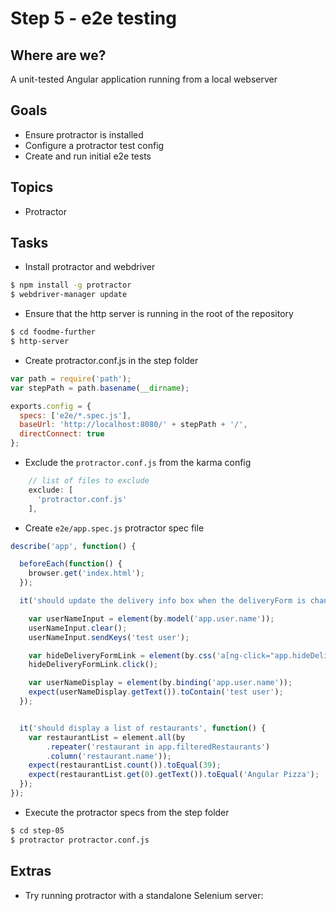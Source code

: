 # Step 5 - e2e testing

## Where are we?

A unit-tested Angular application running from a local webserver

## Goals

* Ensure protractor is installed
* Configure a protractor test config
* Create and run initial e2e tests

## Topics

* Protractor

## Tasks

* Install protractor and webdriver

```bash
$ npm install -g protractor
$ webdriver-manager update
```

* Ensure that the http server is running in the root of the repository

```bash
$ cd foodme-further
$ http-server
```

* Create protractor.conf.js in the step folder

```js
var path = require('path');
var stepPath = path.basename(__dirname);

exports.config = {
  specs: ['e2e/*.spec.js'],
  baseUrl: 'http://localhost:8080/' + stepPath + '/',
  directConnect: true
};
```

* Exclude the `protractor.conf.js` from the karma config

```js
    // list of files to exclude
    exclude: [
      'protractor.conf.js'
    ],
```

* Create `e2e/app.spec.js` protractor spec file

```js
describe('app', function() {

  beforeEach(function() {
    browser.get('index.html');
  });

  it('should update the delivery info box when the deliveryForm is changed', function() {

    var userNameInput = element(by.model('app.user.name'));
    userNameInput.clear();
    userNameInput.sendKeys('test user');

    var hideDeliveryFormLink = element(by.css('a[ng-click="app.hideDeliveryForm()"]'));
    hideDeliveryFormLink.click();

    var userNameDisplay = element(by.binding('app.user.name'));
    expect(userNameDisplay.getText()).toContain('test user');
  });


  it('should display a list of restaurants', function() {
    var restaurantList = element.all(by
        .repeater('restaurant in app.filteredRestaurants')
        .column('restaurant.name'));
    expect(restaurantList.count()).toEqual(39);
    expect(restaurantList.get(0).getText()).toEqual('Angular Pizza');
  });
});
```

* Execute the protractor specs from the step folder

```bash
$ cd step-05
$ protractor protractor.conf.js
```

## Extras

* Try running protractor with a standalone Selenium server:
